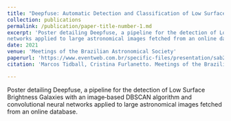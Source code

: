 ```yaml
---
title: "Deepfuse: Automatic Detection and Classification of Low Surface Brightness Galaxies with Convolutional Neural Networks"
collection: publications
permalink: /publication/paper-title-number-1.md
excerpt: 'Poster detailing Deepfuse, a pipeline for the detection of Low Surface Brightness Galaxies with an image‑based DBSCAN algorithm and convolutional neural
networks applied to large astronomical images fetched from an online database.'
date: 2021
venue: 'Meetings of the Brazilian Astronomical Society'
paperurl: 'https://www.eventweb.com.br/specific-files/presentation/sab2021/poster/35.pdf  '
citation: 'Marcos Tidball, Cristina Furlanetto. Meetings of the Brazilian Astronomical Society (SAB), 2021.'

---
```

Poster detailing Deepfuse, a pipeline for the detection of Low Surface Brightness Galaxies with an image‑based DBSCAN algorithm and convolutional neural
networks applied to large astronomical images fetched from an online database.
